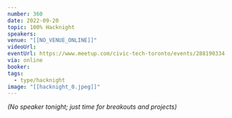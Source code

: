 ```yaml
---
number: 360
date: 2022-09-20
topic: 100% Hacknight
speakers:
venue: "[[NO_VENUE_ONLINE]]"
videoUrl:
eventUrl: https://www.meetup.com/civic-tech-toronto/events/288190334
via: online
booker:
tags:
  - type/hacknight
image: "[[hacknight_0.jpeg]]"
---
```

*(No speaker tonight; just time for breakouts and projects)*
